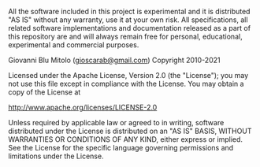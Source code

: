 All the software included in this project is experimental and it is distributed "AS IS" without any warranty, use it at your own risk. All specifications, all related software implementations and documentation released as a part of this repository are and will always remain free for personal, educational, experimental and commercial purposes.

Giovanni Blu Mitolo (gioscarab@gmail.com) Copyright 2010-2021

Licensed under the Apache License, Version 2.0 (the "License"); you may not use this file except in compliance with the License. You may obtain a copy of the License at

 http://www.apache.org/licenses/LICENSE-2.0

Unless required by applicable law or agreed to in writing, software distributed under the License is distributed on an "AS IS" BASIS, WITHOUT WARRANTIES OR CONDITIONS OF ANY KIND, either express or implied. See the License for the specific language governing permissions and limitations under the License.
